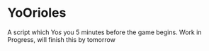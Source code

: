 YoOrioles
=========

A script which Yo<i>s</i> you  5 minutes before the game begins. 
Work in Progress, will finish this by tomorrow
